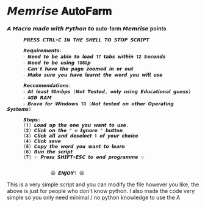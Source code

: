 # 𝙈𝙚𝙢𝙧𝙞𝙨𝙚 𝐀𝐮𝐭𝐨𝐅𝐚𝐫𝐦
𝘼 𝙈𝙖𝙘𝙧𝙤 𝙢𝙖𝙙𝙚 𝙬𝙞𝙩𝙝 𝙋𝙮𝙩𝙝𝙤𝙣 𝙩𝙤 𝐚𝐮𝐭𝐨-𝐟𝐚𝐫𝐦 𝙈𝙚𝙢𝙧𝙞𝙨𝙚 𝐩𝐨𝐢𝐧𝐭𝐬

          𝙋𝙍𝙀𝙎𝙎 𝘾𝙏𝙍𝙇+𝘾 𝙄𝙉 𝙏𝙃𝙀 𝙎𝙃𝙀𝙇𝙇 𝙏𝙊 𝙎𝙏𝙊𝙋 𝙎𝘾𝙍𝙄𝙋𝙏

          𝙍𝙚𝙦𝙪𝙞𝙧𝙚𝙢𝙚𝙣𝙩𝙨:
          ⁃ 𝙉𝙚𝙚𝙙 𝙩𝙤 𝙗𝙚 𝙖𝙗𝙡𝙚 𝙩𝙤 𝙡𝙤𝙖𝙙 𝟏𝟕 𝙩𝙖𝙗𝙨 𝙬𝙞𝙩𝙝𝙞𝙣 𝟏𝟐 𝙎𝙚𝙘𝙤𝙣𝙙𝙨
          ⁃ 𝙉𝙚𝙚𝙙 𝙩𝙤 𝙗𝙚 𝙪𝙨𝙞𝙣𝙜 𝟏𝟎𝟖𝟎𝙥
          ⁃ 𝘾𝙖𝙣'𝙩 𝙝𝙖𝙫𝙚 𝙩𝙝𝙚 𝙥𝙖𝙜𝙚 𝙯𝙤𝙤𝙢𝙚𝙙 𝙞𝙣 𝙤𝙧 𝙤𝙪𝙩
          ⁃ 𝙈𝙖𝙠𝙚 𝙨𝙪𝙧𝙚 𝙮𝙤𝙪 𝙝𝙖𝙫𝙚 𝙡𝙚𝙖𝙧𝙣𝙩 𝙩𝙝𝙚 𝙬𝙤𝙧𝙙 𝙮𝙤𝙪 𝙬𝙞𝙡𝙡 𝙪𝙨𝙚 

          𝙍𝙚𝙘𝙘𝙤𝙢𝙚𝙣𝙙𝙖𝙩𝙞𝙤𝙣𝙨:
          ⁃ 𝘼𝙩 𝙡𝙚𝙖𝙨𝙩 𝟓𝟎𝙢𝙗𝙥𝙨 (𝙉𝙤𝙩 𝙏𝙚𝙨𝙩𝙚𝙙, 𝙤𝙣𝙡𝙮 𝙪𝙨𝙞𝙣𝙜 𝙀𝙙𝙪𝙘𝙖𝙩𝙞𝙤𝙣𝙖𝙡 𝙜𝙪𝙚𝙨𝙨)
          ⁃ 𝟒𝙂𝘽 𝙍𝘼𝙈
          ⁃ 𝘽𝙧𝙖𝙫𝙚 𝙛𝙤𝙧 𝙒𝙞𝙣𝙙𝙤𝙬𝙨 𝟏𝟎 (𝙉𝙤𝙩 𝙩𝙚𝙨𝙩𝙚𝙙 𝙤𝙣 𝙤𝙩𝙝𝙚𝙧 𝙊𝙥𝙚𝙧𝙖𝙩𝙞𝙣𝙜 𝙎𝙮𝙨𝙩𝙚𝙢𝙨)

          𝙎𝙩𝙚𝙥𝙨:
          (𝟏) 𝙇𝙤𝙖𝙙 𝙪𝙥 𝙩𝙝𝙚 𝙤𝙣𝙚 𝙮𝙤𝙪 𝙬𝙖𝙣𝙩 𝙩𝙤 𝙪𝙨𝙚.
          (𝟐) 𝘾𝙡𝙞𝙘𝙠 𝙤𝙣 𝙩𝙝𝙚 " ⚙ 𝙄𝙜𝙣𝙤𝙧𝙚 " 𝙗𝙪𝙩𝙩𝙤𝙣
          (𝟑) 𝘾𝙡𝙞𝙘𝙠 𝙖𝙡𝙡 𝙖𝙣𝙙 𝙙𝙚𝙨𝙚𝙡𝙚𝙘𝙩 𝟏 𝙤𝙛 𝙮𝙤𝙪𝙧 𝙘𝙝𝙤𝙞𝙘𝙚
          (𝟒) 𝘾𝙡𝙞𝙘𝙠 𝙨𝙖𝙫𝙚
          (𝟓) 𝘾𝙤𝙥𝙮 𝙩𝙝𝙚 𝙬𝙤𝙧𝙙 𝙮𝙤𝙪 𝙬𝙖𝙣𝙩 𝙩𝙤 𝙡𝙚𝙖𝙧𝙣
          (𝟔) 𝙍𝙪𝙣 𝙩𝙝𝙚 𝙨𝙘𝙧𝙞𝙥𝙩
          (𝟕) ✨ 𝙋𝙧𝙚𝙨𝙨 𝙎𝙃𝙄𝙁𝙏+𝙀𝙎𝘾 𝙩𝙤 𝙚𝙣𝙙 𝙥𝙧𝙤𝙜𝙧𝙖𝙢𝙢𝙚 ✨


                    😆 𝙀𝙉𝙅𝙊𝙔! 😆
                    
                    

This is a very simple script and you can modify the file however you like, the above is just for people who don't know python. I also made the code very simple so you only need minimal / no python knowledge to use the A
